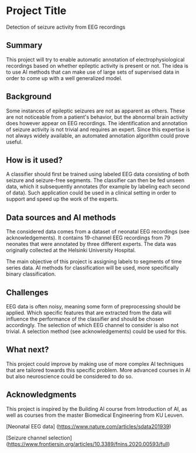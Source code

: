 
# Project Title

Detection of seizure activity from EEG recordings

## Summary

This project will try to enable automatic annotation of electrophysiological recordings based on whether epileptic activity is present or not. The idea is to use AI methods that can make use of large sets of supervised data in order to come up with a well generalized model.

## Background

Some instances of epileptic seizures are not as apparent as others. These are not noticeable from a patient's behavior, but the abnormal brain activity does however appear on EEG recordings. The identification and annotation of seizure activity is not trivial and requires an expert. Since this expertise is not always widely available, an automated annotation algorithm could prove useful.

## How is it used?

A classifier should first be trained using labeled EEG data consisting of both seizure and seizure-free segments. The classifier can then be fed unseen data, which it subsequently annotates (for example by labeling each second of data). Such application could be used in a clinical setting in order to support and speed up the work of the experts.

## Data sources and AI methods

The considered data comes from a dataset of neonatal EEG recordings (see acknowledgements). It contains 19-channel EEG recordings from 79 neonates that were annotated by three different experts. The data was originally collected at the Helsinki University Hospital.

The main objective of this project is assigning labels to segments of time series data. AI methods for classification will be used, more specifically binary classification.

## Challenges

EEG data is often noisy, meaning some form of preprocessing should be applied. Which specific features that are extracted from the data will influence the performance of the classifier and should be chosen accordingly. The selection of which EEG channel to consider is also not trivial. A selection method (see acknowledgements) could be used for this.

## What next?

This project could improve by making use of more complex AI techniques that are tailored towards this specific problem. More advanced courses in AI but also neuroscience could be considered to do so.

## Acknowledgments

This project is inspired by the Building AI course from Introduction of AI, as well as courses from the master Biomedical Engineering from KU Leuven.

[Neonatal EEG data] (https://www.nature.com/articles/sdata201939)

[Seizure channel selection] (https://www.frontiersin.org/articles/10.3389/fnins.2020.00593/full)
